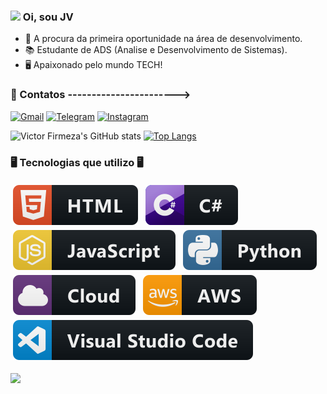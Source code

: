 ### <img src="https://user-images.githubusercontent.com/74038190/214644152-52f47eb3-5e31-4f47-8758-05c9468d5596.gif" width="25"> Oi, sou JV 

- 💬 A procura da primeira oportunidade na área de desenvolvimento.<br>
- 📚 Estudante de ADS (Analise e Desenvolvimento de Sistemas).<br>
- 🖥️ Apaixonado pelo mundo TECH!

### 📲 Contatos ----------------------->
[![Gmail](https://img.shields.io/badge/Gmail-D14836?style=for-the-badge&logo=gmail&logoColor=white)](mailto:jvfirmeza@gmail.com)
[![Telegram](https://img.shields.io/badge/Telegram-2CA5E0?style=for-the-badge&logo=telegram&logoColor=white)](https://t.me/victorfirmeza)
[![Instagram](https://img.shields.io/badge/Instagram-E4405F?style=for-the-badge&logo=instagram&logoColor=white)](https://www.instagram.com/victorfirmeza/)

![Victor Firmeza's GitHub stats](https://github-readme-stats.vercel.app/api?username=victorfirmeza&show_icons=true&theme=dracula)   [![Top Langs](https://github-readme-stats.vercel.app/api/top-langs/?username=victorfirmeza)](https://github.com/anuraghazra/github-readme-stats)

### 🖥️ Tecnologias que utilizo 🖥️
<div style="display: incline_block">
   <img src="https://raw.githubusercontent.com/8bithemant/8bithemant/master/svg/dev/languages/html.svg" alt="html" style="vertical-align:top; margin:4px">    
   <img src="https://raw.githubusercontent.com/8bithemant/8bithemant/master/svg/dev/languages/csharp.svg" alt="csharp" style="vertical-align:top; margin:4px">
   <img src="https://raw.githubusercontent.com/8bithemant/8bithemant/master/svg/dev/languages/js.svg" alt="js" style="vertical-align:top; margin:4px">
   <img src="https://raw.githubusercontent.com/8bithemant/8bithemant/master/svg/dev/languages/python.svg" alt="python" style="vertical-align:top; margin:4px">
   <img src="https://raw.githubusercontent.com/8bithemant/8bithemant/master/svg/dev/misc/cloud.svg" alt="cloud" style="vertical-align:top; margin:4px">
   <img src="https://raw.githubusercontent.com/8bithemant/8bithemant/master/svg/dev/services/aws.svg" alt="aws" style="vertical-align:top; margin:4px">
   <img src="https://raw.githubusercontent.com/8bithemant/8bithemant/master/svg/dev/tools/visualstudio_code.svg" alt="vscode" style="vertical-align:top; margin:4px">
</div><br>
<img src="https://user-images.githubusercontent.com/74038190/225813708-98b745f2-7d22-48cf-9150-083f1b00d6c9.gif" width="800">
<br><br>
